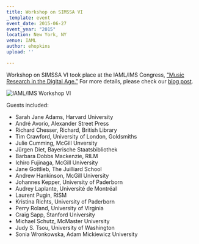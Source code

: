 ```yaml
---
title: Workshop on SIMSSA VI
_template: event
event_date: 2015-06-27
event_year: "2015"
location: New York, NY
venue: IAML
author: ehopkins
upload: ''

---
```

Workshop on SIMSSA VI took place at the IAML/IMS Congress, [“Music Research in the Digital Age.”](http://www.musiclibraryassoc.org/page/IAML_IMS_2015/) For more details, please check our [blog post](https://simssa.ca/blog/simssa-summer-conferences-new-york-and-brussels/ "SIMSSA Summer Conferences").

![IAML/IMS Workshop VI](https://simssa.ca/assets/img/IAMLGroupShot-20150820113031.png)

Guests included:

* Sarah Jane Adams, Harvard University
* André Avorio, Alexander Street Press
* Richard Chesser, Richard, British Library
* Tim Crawford, University of London, Goldsmiths
* Julie Cumming, McGill Unversity
* Jürgen Diet, Bayerische Staatsbibliothek
* Barbara Dobbs Mackenzie, RILM
* Ichiro Fujinaga, McGill University
* Jane Gottlieb, The Juilliard School
* Andrew Hankinson, McGill University
* Johannes Kepper, University of Paderborn
* Audrey Laplante, Université de Montréal
* Laurent Pugin, RISM
* Kristina Richts, University of Paderborn
* Perry Roland, University of Virginia
* Craig Sapp, Stanford University
* Michael Schutz, McMaster University
* Judy S. Tsou, University of Washington
* Sonia Wronkowska, Adam Mickiewicz University